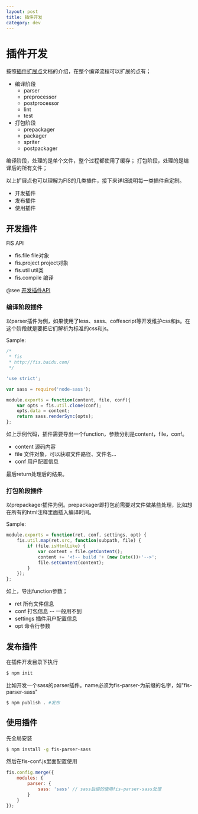```yaml
---
layout: post
title: 插件开发
category: dev
---
```

# 插件开发

按照[插件扩展点](/docs/dev/intro.html#插件扩展点)文档的介绍，在整个编译流程可以扩展的点有；

* 编译阶段
    * parser
    * preprocessor
    * postprocessor
    * lint
    * test
* 打包阶段
    * prepackager
    * packager
    * spriter
    * postpackager

编译阶段，处理的是单个文件，整个过程都使用了缓存；
打包阶段，处理的是编译后的所有文件；

以上扩展点也可以理解为FIS的几类插件，接下来详细说明每一类插件自定制。

* 开发插件
* 发布插件
* 使用插件

## 开发插件

FIS API

* fis.file      file对象
* fis.project   project对象
* fis.util      util类
* fis.compile   编译

@see [开发插件API](/docs/api/dev.html)

### 编译阶段插件

以parser插件为例，如果使用了less、sass、coffescript等开发维护css和js。在这个阶段就是要把它们解析为标准的css和js。

Sample:

```javascript
/*
 * fis
 * http://fis.baidu.com/
 */

'use strict';

var sass = require('node-sass');

module.exports = function(content, file, conf){
    var opts = fis.util.clone(conf);
    opts.data = content;
    return sass.renderSync(opts);
};

```

如上示例代码，插件需要导出一个function，参数分别是content，file，conf。

* content 源码内容
* file 文件对象，可以获取文件路径、文件名...
* conf 用户配置信息

最后return处理后的结果。

### 打包阶段插件
以prepackager插件为例。prepackager即打包前需要对文件做某些处理，比如想在所有的html注释里面插入编译时间。

Sample:

```javascript
module.exports = function(ret, conf, settings, opt) {
    fis.util.map(ret.src, function(subpath, file) {
        if (file.isHtmlLike) {
            var content = file.getContent();
            content += '<!-- build '+ (new Date())+'-->';
            file.setContent(content);
        }
    });
};
```

如上，导出function参数；

* ret    所有文件信息
* conf   打包信息 -- 一般用不到
* settings  插件用户配置信息
* opt    命令行参数

## 发布插件

在插件开发目录下执行

```bash
$ npm init
```
比如开发一个sass的parser插件。name必须为fis-parser-为前缀的名字，如"fis-parser-sass"

```bash
$ npm publish . #发布
```

## 使用插件

先全局安装

```bash
$ npm install -g fis-parser-sass
```

然后在fis-conf.js里面配置使用

```javascript
fis.config.merge({
    modules: {
        parser: {
            sass: 'sass' // sass后缀的使用fis-parser-sass处理
        }
    }
});
```